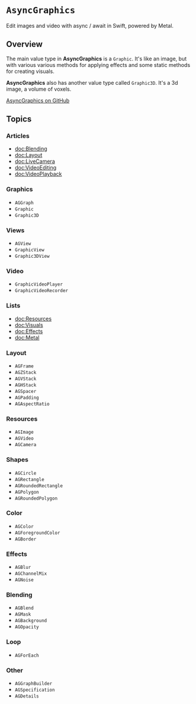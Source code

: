# ``AsyncGraphics``

Edit images and video with async / await in Swift, powered by Metal.

## Overview

The main value type in **AsyncGraphics** is a ``Graphic``. It's like an image, but with various various methods for applying effects and some static methods for creating visuals.

**AsyncGraphics** also has another value type called ``Graphic3D``. It's a 3d image, a volume of voxels.

[AsyncGraphics on GitHub](https://github.com/heestand-xyz/AsyncGraphics)

## Topics

### Articles

- <doc:Blending>
- <doc:Layout>
- <doc:LiveCamera>
- <doc:VideoEditing>
- <doc:VideoPlayback>

### Graphics

- ``AGGraph``
- ``Graphic``
- ``Graphic3D``

### Views

- ``AGView``
- ``GraphicView``
- ``Graphic3DView``

### Video

- ``GraphicVideoPlayer``
- ``GraphicVideoRecorder``

### Lists

- <doc:Resources>
- <doc:Visuals>
- <doc:Effects>
- <doc:Metal>

### Layout

- ``AGFrame``
- ``AGZStack``
- ``AGVStack``
- ``AGHStack``
- ``AGSpacer``
- ``AGPadding``
- ``AGAspectRatio``

### Resources

- ``AGImage``
- ``AGVideo``
- ``AGCamera``

### Shapes

- ``AGCircle``
- ``AGRectangle``
- ``AGRoundedRectangle``
- ``AGPolygon``
- ``AGRoundedPolygon``

### Color

- ``AGColor``
- ``AGForegroundColor``
- ``AGBorder``

### Effects

- ``AGBlur``
- ``AGChannelMix``
- ``AGNoise``

### Blending

- ``AGBlend``
- ``AGMask``
- ``AGBackground``
- ``AGOpacity``

### Loop

- ``AGForEach``

### Other

- ``AGGraphBuilder``
- ``AGSpecification``
- ``AGDetails``
